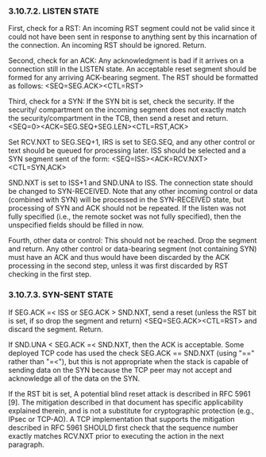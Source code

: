 ### 3.10.7.2.  LISTEN STATE
First, check for a RST:
An incoming RST segment could not be valid since it could not
have been sent in response to anything sent by this incarnation
of the connection.  An incoming RST should be ignored.  Return.

Second, check for an ACK:
Any acknowledgment is bad if it arrives on a connection still
in the LISTEN state.  An acceptable reset segment should be
formed for any arriving ACK-bearing segment.  The RST should be
formatted as follows:
    <SEQ=SEG.ACK><CTL=RST>

Third, check for a SYN:
If the SYN bit is set, check the security.  If the security/
compartment on the incoming segment does not exactly match the
security/compartment in the TCB, then send a reset and return.
    <SEQ=0><ACK=SEG.SEQ+SEG.LEN><CTL=RST,ACK>

Set RCV.NXT to SEG.SEQ+1, IRS is set to SEG.SEQ, and any other
control or text should be queued for processing later.  ISS
should be selected and a SYN segment sent of the form:
    <SEQ=ISS><ACK=RCV.NXT><CTL=SYN,ACK>

SND.NXT is set to ISS+1 and SND.UNA to ISS.  The connection
state should be changed to SYN-RECEIVED.  Note that any other
incoming control or data (combined with SYN) will be processed
in the SYN-RECEIVED state, but processing of SYN and ACK should
not be repeated.  If the listen was not fully specified (i.e.,
the remote socket was not fully specified), then the
unspecified fields should be filled in now.

Fourth, other data or control:
This should not be reached.  Drop the segment and return.  Any
other control or data-bearing segment (not containing SYN) must
have an ACK and thus would have been discarded by the ACK
processing in the second step, unless it was first discarded by
RST checking in the first step.

### 3.10.7.3.  SYN-SENT STATE
If SEG.ACK =< ISS or SEG.ACK > SND.NXT, send a reset (unless
the RST bit is set, if so drop the segment and return)
   <SEQ=SEG.ACK><CTL=RST>
and discard the segment.  Return.

If SND.UNA < SEG.ACK =< SND.NXT, then the ACK is acceptable.
Some deployed TCP code has used the check SEG.ACK == SND.NXT
(using "==" rather than "=<"), but this is not appropriate
when the stack is capable of sending data on the SYN because
the TCP peer may not accept and acknowledge all of the data
on the SYN.

If the RST bit is set,
A potential blind reset attack is described in RFC 5961 [9].
The mitigation described in that document has specific
applicability explained therein, and is not a substitute for
cryptographic protection (e.g., IPsec or TCP-AO).  A TCP
implementation that supports the mitigation described in RFC
5961 SHOULD first check that the sequence number exactly
matches RCV.NXT prior to executing the action in the next
paragraph.
